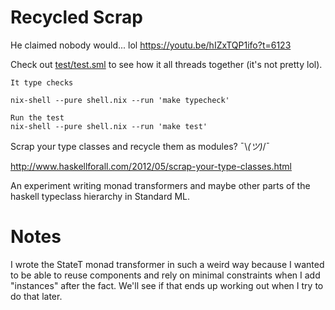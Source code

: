 # Recycled Scrap

He claimed nobody would... lol https://youtu.be/hIZxTQP1ifo?t=6123

Check out [test/test.sml](test/test.sml) to see how it all threads together
(it's not pretty lol).

```
It type checks

nix-shell --pure shell.nix --run 'make typecheck'

Run the test
nix-shell --pure shell.nix --run 'make test'
```

Scrap your type classes and recycle them as modules? ¯\\_(ツ)_/¯

http://www.haskellforall.com/2012/05/scrap-your-type-classes.html

An experiment writing monad transformers and maybe other parts of the haskell
typeclass hierarchy in Standard ML.

# Notes

I wrote the StateT monad transformer in such a weird way because I wanted to be
able to reuse components and rely on minimal constraints when I add "instances"
after the fact. We'll see if that ends up working out when I try to do that
later.
